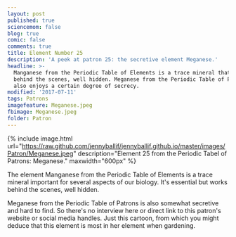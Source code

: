 ```yaml
---
layout: post
published: true
sciencemom: false
blog: true
comic: false
comments: true
title: Element Number 25
description: 'A peek at patron 25: the secretive element Meganese.'
headline: >-
  Manganese from the Periodic Table of Elements is a trace mineral that works
  behind the scenes, well hidden. Meganese from the Periodic Table of Patrons
  also enjoys a certain degree of secrecy.
modified: '2017-07-11'
tags: Patrons
imagefeature: Meganese.jpeg
fbimage: Meganese.jpeg
folder: Patron
---
```

{% include image.html url="https://raw.github.com/jennyballif/jennyballif.github.io/master/images/Patron/Meganese.jpeg" description="Element 25 from the Periodic Tabel of Patrons: Meganese." maxwidth="600px" %}


The element Manganese from the Periodic Table of Elements is a trace mineral important for several aspects of our biology. It's essential but works behind the scenes, well hidden. 

Meganese from the Periodic Table of Patrons is also somewhat secretive and hard to find. So there's no interview here or direct link to this patron's website or social media handles. Just this cartoon, from which you might deduce that this element is most in her element when gardening.
